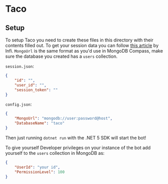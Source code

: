 # Taco

## Setup
To setup Taco you need to create these files in this directory with their contents filled out.
To get your session data you can follow [this article](https://rvf.infi.sh/posts/Getting-Session-Data) by Infi.
`MongoUrl` is the same format as you'd use in MongoDB Compass, make sure the database you created has a `users` collection.

`session.json`:
```json
{
	"id": "",
	"user_id": "",
	"session_token": ""
}
```
`config.json`:
```json
{
    "MongoUrl": "mongodb://user:password@host",
    "DatabaseName": "taco"
}
```
Then just running `dotnet run` with the .NET 5 SDK will start the bot!

To give yourself Developer privileges on your instance of the bot add yourself to the `users` collection in MongoDB as:
```json
{
    "UserId": "your id",
    "PermissionLevel": 100
}
```
